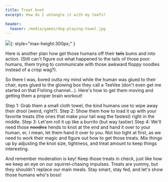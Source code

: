```yaml
---
title: Treat knot
excerpt: How do I untangle it with my teefs?

header:
  teaser: /media/games/dog-playing-towel.jpg
---
```


![](/media/dog-playing-towel.jpg){: style="max-height:300px;" }


Here is another plan how  get those humans off their ~~tails~~ bums and into action. (Still can't figure out what happened to the tails of those poor humans, them trying to communicate with those awkward floppy noodles instead of a crisp wag?). 


So there I was, bored outta my mind while the human was glued to their chair, eyes glued to the glowing box they call a TeeVee (don't even get me started on that Fishing channel...). Here's how to get them moving and getting them a proper brain workout!

Step 1: Grab them a small cloth towel, the kind humans use to wipe away their drool (weird, right?).
Step 2: Show them how to load it up with your favorite treats (the ones that make your tail wag the fastest) right in the middle.
Step 3: Let'em roll it up like a burrito (but way tastier)
Step 4: We'll need those ~~noodles~~ hends to knot at the end and hand it over to your human, er, I mean, let them hand it over to you. Not too tight at first, as we need to work their magic and figure out how to get those treats. Mix things up by adjusting the knot size, tightness, and treat amount to keep things interesting.

And remember moderation is key! Keep those treats in check, just like how we keep an eye on our squirrel-chasing impulses. Treats are yummy, but they shouldn't replace our main meals. Stay smart, stay fed, and let's show those humans who's boss! 
